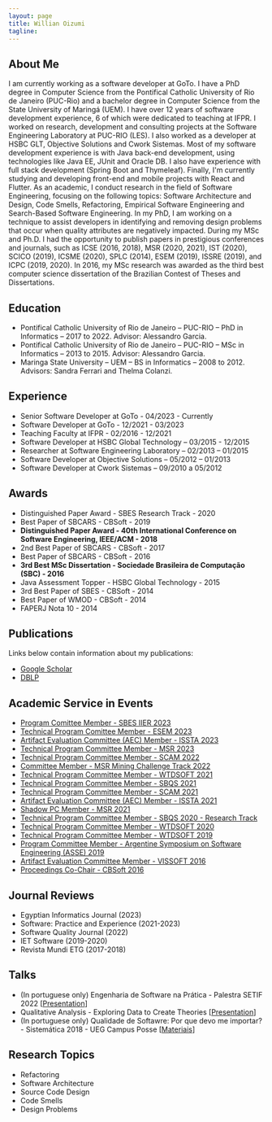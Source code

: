 ```yaml
---
layout: page
title: Willian Oizumi
tagline:
---
```


## About Me

I am currently working as a software developer at GoTo. I have a PhD degree in Computer Science from the Pontifical Catholic University of Rio de Janeiro (PUC-Rio) and a bachelor degree in Computer Science from the State University of Maringá (UEM). I have over 12 years of software development experience, 6 of which were dedicated to teaching at IFPR. I worked on research, development and consulting projects at the Software Engineering Laboratory at PUC-RIO (LES). I also worked as a developer at HSBC GLT, Objective Solutions and Cwork Sistemas. Most of my software development experience is with Java back-end development, using technologies like Java EE, JUnit and Oracle DB. I also have experience with full stack development (Spring Boot and Thymeleaf). Finally, I'm currently studying and developing front-end and mobile projects with React and Flutter. As an academic, I conduct research in the field of Software Engineering, focusing on the following topics: Software Architecture and Design, Code Smells, Refactoring, Empirical Software Engineering and Search-Based Software Engineering. In my PhD, I am working on a technique to assist developers in identifying and removing design problems that occur when quality attributes are negatively impacted.
During my MSc and Ph.D. I had the opportunity to publish papers in prestigious conferences and journals, such as ICSE (2016, 2018), MSR (2020, 2021), IST (2020), SCICO (2019), ICSME (2020), SPLC (2014), ESEM (2019), ISSRE (2019), and ICPC (2019, 2020). In 2016, my MSc research was awarded as the third best computer science dissertation of the Brazilian Contest of Theses and Dissertations.

## Education

<ul class="education">
  <li>Pontifical Catholic University of Rio de Janeiro – PUC-RIO – PhD in Informatics – 2017 to 2022. Advisor: Alessandro Garcia.</li>
  <li>Pontifical Catholic University of Rio de Janeiro – PUC-RIO – MSc in Informatics – 2013 to 2015. Advisor: Alessandro Garcia.</li>
  <li>Maringa State University – UEM – BS in Informatics – 2008 to 2012. Advisors: Sandra Ferrari and Thelma Colanzi.</li>
</ul>

## Experience

<ul class="experience">
  <li>Senior Software Developer at GoTo - 04/2023 - Currently</li>
  <li>Software Developer at GoTo - 12/2021 - 03/2023</li>
  <li>Teaching Faculty at IFPR - 02/2016 - 12/2021</li>
  <li>Software Developer at HSBC Global Technology – 03/2015 - 12/2015</li>
  <li>Researcher at Software Engineering Laboratory – 02/2013 – 01/2015</li>
  <li>Software Developer at Objective Solutions – 05/2012 – 01/2013</li>
  <li>Software Developer at Cwork Sistemas – 09/2010 a 05/2012</li>
</ul>

## Awards

<ul class="awards">
  <li>Distinguished Paper Award - SBES Research Track - 2020</li>
  <li>Best Paper of SBCARS - CBSoft - 2019</li>
  <li><strong>Distinguished Paper Award - 40th International Conference on Software Engineering, IEEE/ACM - 2018</strong></li>
  <li>2nd Best Paper of SBCARS - CBSoft - 2017</li>
  <li>Best Paper of SBCARS - CBSoft - 2016</li>
  <li><strong>3rd Best MSc Dissertation - Sociedade Brasileira de Computação (SBC) - 2016</strong></li>
  <li>Java Assessment Topper - HSBC Global Technology - 2015</li>
  <li>3rd Best Paper of SBES - CBSoft - 2014</li>
  <li>Best Paper of WMOD - CBSoft - 2014</li>
  <li>FAPERJ Nota 10 - 2014</li>
</ul>

## Publications

Links below contain information about my publications:

<ul class="publications">
	<li><a href="https://scholar.google.com.br/citations?user=8Kkur44AAAAJ&hl=pt-BR&oi=sra">Google Scholar</a></li>
	<li><a href="http://dblp.uni-trier.de/pers/hd/o/Oizumi:Willian_Nalepa">DBLP</a></li>
</ul>

## Academic Service in Events

<ul class="service">
	<li><a href="https://cbsoft2023.ufms.br/en-US/sbes/ideias">Program Comittee Member - SBES IIER 2023</a></li>
	<li><a href="https://conf.researchr.org/track/esem-2023/esem-2023-technical-track">Technical Program Comittee Member - ESEM 2023</a></li>
	<li><a href="https://2023.issta.org/track/issta-2023-artifact-evaluation#About">Artifact Evaluation Committee (AEC) Member - ISSTA 2023</a></li>
	<li><a href="https://conf.researchr.org/track/msr-2023/msr-2023-technical-papers">Technical Program Committee Member - MSR 2023</a></li>
	<li><a href="http://www.ieee-scam.org/2022/#pc">Technical Program Committee Member - SCAM 2022</a></li>
	<li><a href="https://conf.researchr.org/track/msr-2022/msr-2022-mining-challenge#Call-for-Mining-Challenge-Papers">Committee Member - MSR Mining Challenge Track 2022</a></li>
	<li><a href="http://cbsoft2021.joinville.udesc.br/wtdsoft.php">Technical Program Committee Member - WTDSOFT 2021</a></li>
	<li><a href="http://sbqs.sbc.org.br/2021/index.php/en-us/chamada-de-trabalho-2/trabalhos-tecnicos-e-relatos-de-experiencia">Technical Program Committee Member - SBQS 2021</a></li>
	<li><a href="http://www.ieee-scam.org/2021/#home">Technical Program Committee Member - SCAM 2021</a></li>
	<li><a href="https://conf.researchr.org/track/issta-2021/issta-2021-artifact-evaluation#Call-for-Artifacts">Artifact Evaluation Committee (AEC) Member - ISSTA 2021</a></li>
	<li><a href="https://2021.msrconf.org/track/msr-2021-shadow-pc">Shadow PC Member - MSR 2021</a></li>
	<li><a href="http://sbqs.sbc.org.br/index.php/pt/chamada-de-trabalho/trabalhos-tecnicos">Technical Program Committee Member - SBQS 2020 - Research Track</a></li>
	<li><a href="http://cbsoft2020.imd.ufrn.br/wtdsoft.php">Technical Program Committee Member - WTDSOFT 2020</a></li>
	<li><a href="http://cbsoft2019.ufba.br/#/wtdsoft">Technical Program Committee Member - WTDSOFT 2019</a></li>
	<li><a href="http://48jaiio.sadio.org.ar/">Program Committee Member - Argentine Symposium on Software Engineering (ASSE) 2019</a></li>	
	<li><a href="http://vissoft16.ysu.edu/committee.html">Artifact Evaluation Committee Member - VISSOFT 2016</a></li>
	<li><a href="http://cbsoft.org/cbsoft2016/anais">Proceedings Co-Chair - CBSoft 2016</a></li>
</ul>

## Journal Reviews

<ul class="reviews">
	<li>Egyptian Informatics Journal (2023)</li>
	<li>Software: Practice and Experience (2021-2023)</li>
	<li>Software Quality Journal (2022)</li>
	<li>IET Software (2019-2020)</li>
	<li>Revista Mundi ETG (2017-2018)</li>
</ul>

## Talks

<ul class="talks">
  <li>(In portuguese only) Engenharia de Software na Prática - Palestra SETIF 2022 [<a href="https://docs.google.com/presentation/d/1_xxC3acNbVmnomFPa-U4slclubfQkV5sPsQSe3b375A/edit?usp=sharing">Presentation</a>]</li>
  <li>Qualitative Analysis - Exploring Data to Create Theories [<a href="http://wnoizumi.github.io/talks/qualitative-analysis.pdf">Presentation</a>]</li>
  <li>(In portuguese only) Qualidade de Softawre: Por que devo me importar? - Sistemática 2018 - UEG Campus Posse [<a href="https://drive.google.com/open?id=1bNXGoO7DRoz1DW1OWhLvbCE7E_AJxm4l">Materiais</a>]</li>
</ul>

## Research Topics

<ul class="research">
  <li>Refactoring</li>
  <li>Software Architecture</li>
  <li>Source Code Design</li>
  <li>Code Smells</li>
  <li>Design Problems</li>
</ul>



